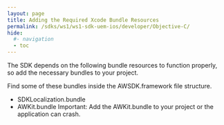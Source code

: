```yaml
---
layout: page
title: Adding the Required Xcode Bundle Resources
permalink: /sdks/ws1/ws1-sdk-uem-ios/developer/Objective-C/
hide:
  #- navigation
  - toc
---
```

 
The SDK depends on the following bundle resources to function properly, so add the necessary bundles to your project.

Find some of these bundles inside the AWSDK.framework file structure.

* SDKLocalization.bundle
* AWKit.bundle
Important: Add the AWKit.bundle to your project or the application can crash.